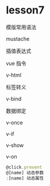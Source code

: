 # lesson7

模版常用语法

mustache

插值表达式

vue 指令

v-html

标签转义

v-bind

数据绑定

v-once

v-if

v-show

v-on

```js
@click.prevent
@[name] 动态参数
:[name] 动态属性
```
